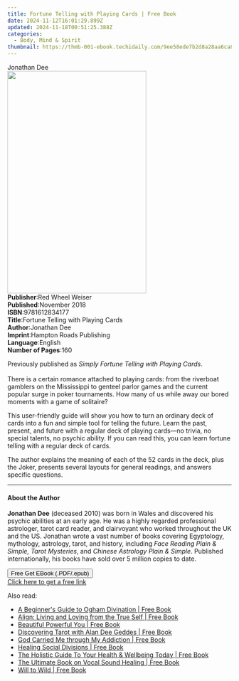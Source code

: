 ```yaml
---
title: Fortune Telling with Playing Cards | Free Book
date: 2024-11-12T16:01:29.899Z
updated: 2024-11-18T00:51:25.388Z
categories:
  - Body, Mind & Spirit
thumbnail: https://thmb-001-ebook.techidaily.com/9ee58ede7b2d8a28aa6ca8fd848f990c9aebce4eedad9cd8331263a45e83473c.jpg
---
```

<main id="book-container">
  <div class="flex flex-col">
    <div class="book-brief flex-1 py-6 px-4 sm:p-6 md:py-10 md:px-8">
      <!-- brief-->
      <div class="book-brief-main">Jonathan Dee</div>
    </div>
    <div
      class="book-meta-info flex-1 grid gap-4 col-start-1 col-end-3 row-start-1 sm:mb-6 sm:grid-cols-4 lg:gap-6 lg:col-start-2 lg:row-end-6 lg:row-span-6 lg:mb-0"
    >
      <div
        class="book-meta-info-left place-content-center mt-4 p-4 text-sm leading-6 col-start-2 col-span-2 dark:text-slate-400"
      >
        <img
          class="w-full h-500 object-cover rounded-lg sm:h-255 sm:col-span-2 lg:col-span-full"
          src="https://img-001-ebook.techidaily.com/0fbd052be025677434ec32fcdb444a0efcb74a210cc6b9463ebdca871938d6a9.jpg"
          alt=""
          width="312"
          height="500"
        />
      </div>
      <div
        class="book-meta-info-right mt-2 col-start-1 row-start-2 col-span-3 self-center"
      >
        <!-- meta data  -->
        <div class="flex flex-col px-4 md:px-8">
          <div class="flex-1">
            <strong>Publisher</strong>:<span class="px-2"
              >Red Wheel Weiser</span
            >
          </div>
          <div class="flex-1">
            <strong>Published</strong>:<span class="px-2">November 2018</span>
          </div>
          <div class="flex-1">
            <strong>ISBN</strong>:<span class="px-2">9781612834177</span>
          </div>
          <div class="flex-1">
            <strong>Title</strong>:<span class="px-2"
              >Fortune Telling with Playing Cards</span
            >
          </div>
          <div class="flex-1">
            <strong>Author</strong>:<span class="px-2">Jonathan Dee</span>
          </div>
          <div class="flex-1">
            <strong>Imprint</strong>:<span class="px-2"
              >Hampton Roads Publishing</span
            >
          </div>
          <div class="flex-1">
            <strong>Language</strong>:<span class="px-2">English</span>
          </div>
          <div class="flex-1">
            <strong>Number of Pages</strong>:<span class="px-2">160</span>
          </div>
        </div>
      </div>
    </div>
    <div class="book-description flex-1 py-6 px-4 sm:p-6 md:py-10 md:px-8">
      <div class="book-description-main">
        <div accordion-content="" id="description">
          <p>
            Previously published as
            <i>Simply Fortune Telling with Playing Cards</i>.<br /><br />
            There is a certain romance attached to playing cards: from the
            riverboat gamblers on the Mississippi to genteel parlor games and
            the current popular surge in poker tournaments. How many of us while
            away our bored moments with a game of solitaire?
          </p>
          <p>
            This user-friendly guide will show you how to turn an ordinary deck
            of cards into a fun and simple tool for telling the future. Learn
            the past, present, and future with a regular deck of playing
            cards—no trivia, no special talents, no psychic ability. If you can
            read this, you can learn fortune telling with a regular deck of
            cards.
          </p>
          <p>
            The author explains the meaning of each of the 52 cards in the deck,
            plus the Joker, presents several layouts for general readings, and
            answers specific questions.
          </p>
        </div>
      </div>
    </div>
    <div class="book-excerpts flex-1 py-6 px-4 sm:p-6 md:py-10 md:px-8">
      <!-- excerpts-->
      <div class="book-excerpts-main">
        <hr />
        <h4 class="placeholder placeholder-heading">
          <span>About the Author</span>
        </h4>
        <p>
          <b>Jonathan Dee</b>&nbsp;(deceased 2010) was born in Wales and
          discovered his psychic abilities at an early age. He was a highly
          regarded professional astrologer, tarot card reader, and clairvoyant
          who worked throughout the UK and the US. Jonathan wrote a vast number
          of books covering Egyptology, mythology, astrology, tarot, and
          history, including&nbsp;<i
            >Face Reading Plain &amp; Simple, Tarot Mysteries</i
          >, and&nbsp;<i>Chinese Astrology Plain &amp; Simple</i>. Published
          internationally, his books have sold over 5 million copies to date.
        </p>
      </div>
    </div>
    <div
      class="book-about-author flex-1 py-6 px-4 sm:p-6 md:py-10 md:px-8"
    ></div>
    <div class="book-free-get flex-1 py-6 px-4 sm:p-6 md:py-10 md:px-8">
      <button
        id="btn-free-get"
        class="bg-blue-500 hover:bg-blue-700 text-white font-bold py-2 px-4 rounded"
      >
        Free Get EBook (.PDF/.epub)
      </button>
      <div id="countdown-display" class="px-2 text-lg mt-2"></div>
      <a
        id="free-link"
        class="hidden bg-blue-500 hover:bg-blue-700 text-white font-bold py-2 px-4 rounded"
        href="https://www.ebooks.com/en-us/book/96178136/fortune-telling-with-playing-cards/jonathan-dee/"
        target="_blank"
        >Click here to get a free link</a
      >
    </div>
    <script>
      let countdownTime = 0;
      let countdownInterval = null;
      document
        .getElementById('btn-free-get')
        .addEventListener('click', startCountdown);
      function startCountdown() {
        countdownTime = new Date().getTime() + 60000 * 3;
        countdownInterval = setInterval(updateCountdown, 1000);
        document.getElementById('btn-free-get').disabled = true;
        document
          .getElementById('btn-free-get')
          .classList.add('bg-gray-500', 'cursor-not-allowed');
      }
      function updateCountdown() {
        let currentTime = new Date().getTime();
        let timeLeft = countdownTime - currentTime;
        let secondsLeft = Math.floor(timeLeft / 1000);
        document.getElementById('countdown-display').innerHTML =
          `Remaining time: ${secondsLeft} seconds.`;
        if (secondsLeft <= 0) {
          clearInterval(countdownInterval);
          document.getElementById('btn-free-get').classList.add('hidden');
          document.getElementById('free-link').classList.remove('hidden');
          document.getElementById('countdown-display').innerHTML = '';
        }
      }
    </script>
  </div>
</main>

<ins class="adsbygoogle"
      style="display:block"
      data-ad-client="ca-pub-7571918770474297"
      data-ad-slot="8358498916"
      data-ad-format="auto"
      data-full-width-responsive="true"></ins>
    

<span class="atpl-alsoreadstyle">Also read:</span>
<div><ul>
<li><a href="https://novels-ebooks.techidaily.com/210685849-9781803410937-a-beginners-guide-to-ogham-divination/"><u>A Beginner's Guide to Ogham Divination | Free Book</u></a></li>
<li><a href="https://novels-ebooks.techidaily.com/210685841-9781803410593-align-living-and-loving-from-the-true-self/"><u>Align: Living and Loving from the True Self | Free Book</u></a></li>
<li><a href="https://novels-ebooks.techidaily.com/210686055-9780645266818-beautiful-powerful-you/"><u>Beautiful Powerful You | Free Book</u></a></li>
<li><a href="https://novels-ebooks.techidaily.com/210686996-9781957917153-discovering-tarot-with-alan-dee-geddes/"><u>Discovering Tarot with Alan Dee Geddes | Free Book</u></a></li>
<li><a href="https://novels-ebooks.techidaily.com/210686907-9781638858843-god-carried-me-through-my-addiction/"><u>God Carried Me through My Addiction | Free Book</u></a></li>
<li><a href="https://novels-ebooks.techidaily.com/210685852-9781785359705-healing-social-divisions/"><u>Healing Social Divisions | Free Book</u></a></li>
<li><a href="https://novels-ebooks.techidaily.com/210685845-9781785353932-the-holistic-guide-to-your-health-wellbeing-today/"><u>The Holistic Guide To Your Health & Wellbeing Today | Free Book</u></a></li>
<li><a href="https://novels-ebooks.techidaily.com/210685857-9781789048636-the-ultimate-book-on-vocal-sound-healing/"><u>The Ultimate Book on Vocal Sound Healing | Free Book</u></a></li>
<li><a href="https://novels-ebooks.techidaily.com/210685747-9781982194321-will-to-wild/"><u>Will to Wild | Free Book</u></a></li>
</ul></div>

